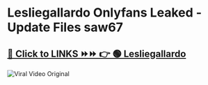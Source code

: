 
 # Lesliegallardo Onlyfans Leaked - Update Files saw67

## <h2><a href="https://clipsfans.com/Lesliegallardo&ref=git">🔗 Click to LINKS ⏩⏩ 👉 🟢 Lesliegallardo </a></h2>

<a href="https://clipsfans.com/Lesliegallardo&ref=git" rel="nofollow" data-target="animated-image.originalLink"><img src="https://i.ibb.co.com/xMMVF88/686577567.gif" alt="Viral Video Original" style="max-width: 100%; display: inline-block;" data-target="animated-image.originalImage"></a>

